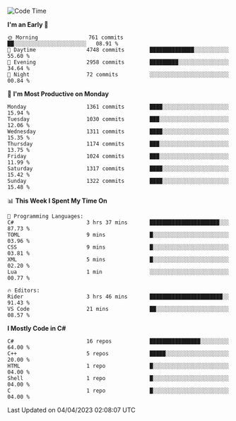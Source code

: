 <!--START_SECTION:waka-->
![Code Time](http://img.shields.io/badge/Code%20Time-1%2C011%20hrs%2057%20mins-blue)

**I'm an Early 🐤** 

```text
🌞 Morning                761 commits         ██░░░░░░░░░░░░░░░░░░░░░░░   08.91 % 
🌆 Daytime                4748 commits        ██████████████░░░░░░░░░░░   55.60 % 
🌃 Evening                2958 commits        █████████░░░░░░░░░░░░░░░░   34.64 % 
🌙 Night                  72 commits          ░░░░░░░░░░░░░░░░░░░░░░░░░   00.84 % 
```
📅 **I'm Most Productive on Monday** 

```text
Monday                   1361 commits        ████░░░░░░░░░░░░░░░░░░░░░   15.94 % 
Tuesday                  1030 commits        ███░░░░░░░░░░░░░░░░░░░░░░   12.06 % 
Wednesday                1311 commits        ████░░░░░░░░░░░░░░░░░░░░░   15.35 % 
Thursday                 1174 commits        ███░░░░░░░░░░░░░░░░░░░░░░   13.75 % 
Friday                   1024 commits        ███░░░░░░░░░░░░░░░░░░░░░░   11.99 % 
Saturday                 1317 commits        ████░░░░░░░░░░░░░░░░░░░░░   15.42 % 
Sunday                   1322 commits        ████░░░░░░░░░░░░░░░░░░░░░   15.48 % 
```


📊 **This Week I Spent My Time On** 

```text
💬 Programming Languages: 
C#                       3 hrs 37 mins       ██████████████████████░░░   87.73 % 
TOML                     9 mins              █░░░░░░░░░░░░░░░░░░░░░░░░   03.96 % 
CSS                      9 mins              █░░░░░░░░░░░░░░░░░░░░░░░░   03.81 % 
XML                      5 mins              █░░░░░░░░░░░░░░░░░░░░░░░░   02.20 % 
Lua                      1 min               ░░░░░░░░░░░░░░░░░░░░░░░░░   00.77 % 

🔥 Editors: 
Rider                    3 hrs 46 mins       ███████████████████████░░   91.43 % 
VS Code                  21 mins             ██░░░░░░░░░░░░░░░░░░░░░░░   08.57 % 
```

**I Mostly Code in C#** 

```text
C#                       16 repos            ████████████████░░░░░░░░░   64.00 % 
C++                      5 repos             █████░░░░░░░░░░░░░░░░░░░░   20.00 % 
HTML                     1 repo              █░░░░░░░░░░░░░░░░░░░░░░░░   04.00 % 
Shell                    1 repo              █░░░░░░░░░░░░░░░░░░░░░░░░   04.00 % 
C                        1 repo              █░░░░░░░░░░░░░░░░░░░░░░░░   04.00 % 
```




 Last Updated on 04/04/2023 02:08:07 UTC
<!--END_SECTION:waka-->
